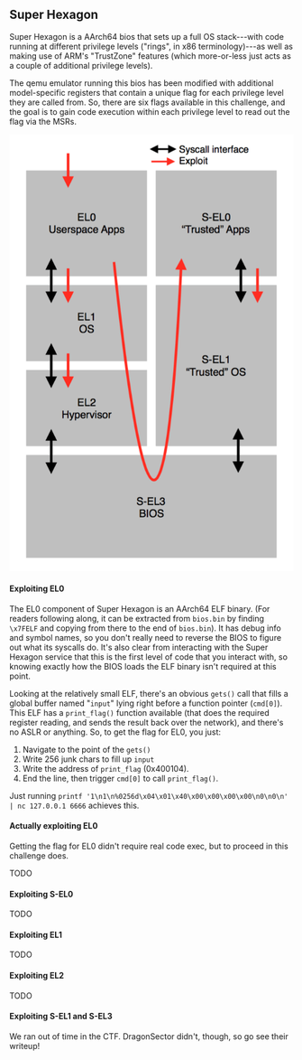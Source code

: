 ## Super Hexagon

Super Hexagon is a AArch64 bios that sets up a full OS stack---with code running at different privilege levels ("rings", in x86 terminology)---as well as making use of ARM's "TrustZone" features (which more-or-less just acts as a couple of additional privilege levels).

The qemu emulator running this bios has been modified with additional model-specific registers that contain a unique flag for each privilege level they are called from. So, there are six flags available in this challenge, and the goal is to gain code execution within each privilege level to read out the flag via the MSRs.

![AArch64 privilege levels](map.png)

#### Exploiting EL0

The EL0 component of Super Hexagon is an AArch64 ELF binary. (For readers following along, it can be extracted from `bios.bin` by finding `\x7FELF` and copying from there to the end of `bios.bin`). It has debug info and symbol names, so you don't really need to reverse the BIOS to figure out what its syscalls do. It's also clear from interacting with the Super Hexagon service that this is the first level of code that you interact with, so knowing exactly how the BIOS loads the ELF binary isn't required at this point.

Looking at the relatively small ELF, there's an obvious `gets()` call that fills a global buffer named "`input`" lying right before a function pointer (`cmd[0]`). This ELF has a `print_flag()` function available (that does the required register reading, and sends the result back over the network), and there's no ASLR or anything. So, to get the flag for EL0, you just:

1. Navigate to the point of the `gets()`
2. Write 256 junk chars to fill up `input`
3. Write the address of `print_flag` (0x400104).
4. End the line, then trigger `cmd[0]` to call `print_flag()`.

Just running `printf '1\n1\n%0256d\x04\x01\x40\x00\x00\x00\x00\n0\n0\n' | nc 127.0.0.1 6666` achieves this.


#### Actually exploiting EL0

Getting the flag for EL0 didn't require real code exec, but to proceed in this challenge does.

TODO


#### Exploiting S-EL0

TODO


#### Exploiting EL1

TODO


#### Exploiting EL2

TODO


#### Exploiting S-EL1 and S-EL3

We ran out of time in the CTF. DragonSector didn't, though, so go see their writeup!
